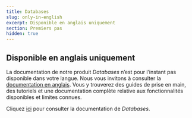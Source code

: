 ```yaml
---
title: Databases
slug: only-in-english
excerpt: Disponible en anglais uniquement
section: Premiers pas
hidden: true
---
```


## Disponible en anglais uniquement

La documentation de notre produit *Databases* n’est pour l’instant pas disponible dans votre langue. Nous vous invitons à consulter la [documentation en anglais](https://docs.ovh.com/gb/en/publiccloud/databases/).
Vous y trouverez des guides de prise en main, des tutoriels et une documentation complète relative aux fonctionnalités disponibles et limites connues.

Cliquez [ici](https://docs.ovh.com/gb/en/publiccloud/databases/) pour consulter la documentation de *Databases*.
